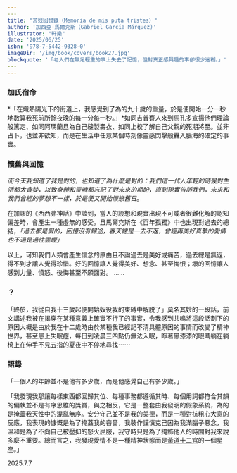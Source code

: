 ```yaml
---
​---
title: "苦妓回憶錄（Memoria de mis puta tristes）"
author: '加西亞·馬爾克斯（Gabriel García Márquez)'
illustrator: "軒樂"
date: '2025/06/25'
isbn: '978-7-5442-9328-0'
imageDir: '/img/book/covers/book27.jpg'
blockquote: '「老人們在無足輕重的事上失去了記憶，但對真正感興趣的事卻很少迷糊。」'
​---
---
```


### 加氏宿命

*「在熾熱陽光下的街道上，我感覺到了為的九十歲的重量，於是便開始一分一秒地數算我死前所餘夜晚的每一分每一秒。」*如同吉普賽人來到馬孔多宣揚他們理論般篤定、如同阿瑪蘭旦為自己縫製壽衣、如同上校了解自己父親的死期將至。並非占卜，也並非欲知，而是在生活中任意某個時刻像靈感閃擊般轟入腦海的確定的事實。

### 懷舊與回憶

*而今天我知道了我是對的，也知道了為什麼是對的：我們這一代人年輕的時候對生活都太貪婪，以致身體和靈魂都忘記了對未來的期盼，直到現實告訴我們，未來和我們曾經的夢想不一樣，於是便又開始懷戀舊日*。

在加謬的《西西弗神話》中談到，當人的設想和現實出現不可或者很難化解的認知偏差時，會產生一種虛無的感受。且馬爾克斯在《百年孤獨》中也出現對過去的總結，*「過去都是假的，回憶沒有歸途，春天總是一去不返，曾經再美好真摯的愛情也不過是過往雲煙」*

以上，可知我們人類會產生懷念的原由且不論過去是美好或痛苦，過去總是無返，得不到才讓人覺得珍惜。好的回憶讓人覺得美好、想念、甚至悔恨；壞的回憶讓人感到力量、憤怒、後悔甚至不願面對。 ……

### ？

「終於，我從自我十三歲起便開始奴役我的束縛中解脱了」莫名其妙的一段話，前文講述我被在揭穿在某種意義上確實不行了的事實，令我感到共鳴將這段話劃下的原因大概是由於我在十二歲時由於某種我已經記不清具體原因的事情而改變了精神世界，甚至患上失眠症，每日到凌晨三四點仍無法入眠，睜著黑漆漆的眼睛躺在躺椅上在伸手不見五指的夏夜中不停地尋找⋯⋯

### 語錄

「一個人的年齡並不是他有多少歲，而是他感覺自己有多少歲。」

「我發現我那讓每樣東西都回歸其位、每種事務都遵循其時、每個用詞都符合其韻的偏執並不是有序思維的獎賞，與之相反，它是一整套由我發明的假象系統，為的是掩蓋我天性中的混亂無序。安分守己並不是我的美德，而是一種對抗粗心大意的反應，我表現的慷慨是為了掩蓋我的吝嗇，我裝作謹慎克己因為我滿腦子惡念，我溫和是為了不向自己被壓抑的怒火屈服，我守時只是為了掩飾他人的時間對我來說多麼不重要。總而言之，我發現愛情不是一種精神狀態而是[黃道十二宮](https://zh.wikipedia.org/zh-tw/黃道十二宮)的一個星座。」



2025.7.7